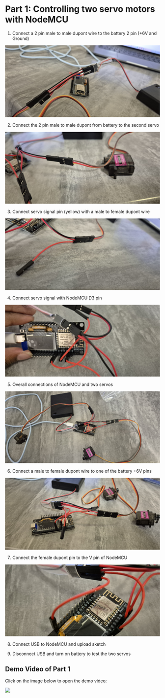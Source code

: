 # Part 1: Controlling two servo motors with NodeMCU

1. Connect a 2 pin male to male dupont wire to the battery 2 pin (+6V and Ground)

![](https://github.com/aritya-arjunan/wps_hexapod_workshop/blob/main/nodemcu/servo_2_test/4.0_battery_connect.jpg)

2. Connect the 2 pin male to male dupont from battery to the second servo

![](https://github.com/aritya-arjunan/wps_hexapod_workshop/blob/main/nodemcu/servo_2_test/4.1_battery_servo2_connect.jpg)
 
3. Connect servo signal pin (yellow) with a male to female dupont wire

![](https://github.com/aritya-arjunan/wps_hexapod_workshop/blob/main/nodemcu/servo_2_test/4.2_servo2_signal_connect.jpg)

4. Connect servo signal with NodeMCU D3 pin

![](https://github.com/aritya-arjunan/wps_hexapod_workshop/blob/main/nodemcu/servo_2_test/4.3_servo2_signal_D3_connect.jpg)

5. Overall connections of NodeMCU and two servos

![](https://github.com/aritya-arjunan/wps_hexapod_workshop/blob/main/nodemcu/servo_2_test/4.4_servo2_all_connected.jpg)

6. Connect a male to female dupont wire to one of the battery +6V pins

![](https://github.com/aritya-arjunan/wps_hexapod_workshop/blob/main/nodemcu/servo_2_test/4.5_battery_2pin_volt_connect.jpg)

7. Connect the female dupont pin to the V pin of NodeMCU

![](https://github.com/aritya-arjunan/wps_hexapod_workshop/blob/main/nodemcu/servo_2_test/4.6_battery_2pin_nodemcu_V_pin_connect.jpg)

8. Connect USB to NodeMCU and upload sketch

9. Disconnect USB and turn on battery to test the two servos

## Demo Video of Part 1

Click on the image below to open the demo video:

[![](http://i.ytimg.com/vi/CBluMBrn7sg/hqdefault.jpg)](https://www.youtube.com/watch?v=CBluMBrn7sg)

